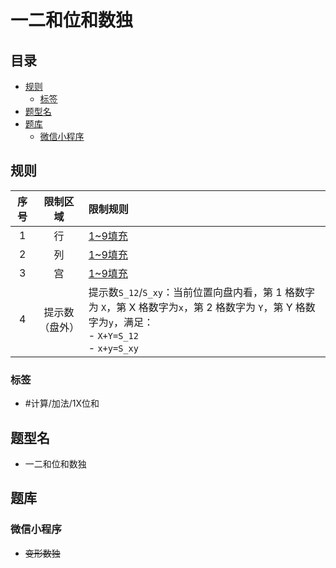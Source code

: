 # 一二和位和数独
<!-- START doctoc generated TOC please keep comment here to allow auto update -->
<!-- DON'T EDIT THIS SECTION, INSTEAD RE-RUN doctoc TO UPDATE -->
## 目录

- [规则](#%E8%A7%84%E5%88%99)
  - [标签](#%E6%A0%87%E7%AD%BE)
- [题型名](#%E9%A2%98%E5%9E%8B%E5%90%8D)
- [题库](#%E9%A2%98%E5%BA%93)
  - [微信小程序](#%E5%BE%AE%E4%BF%A1%E5%B0%8F%E7%A8%8B%E5%BA%8F)

<!-- END doctoc generated TOC please keep comment here to allow auto update -->

## 规则

| 序号  |  限制区域   | 限制规则                                                                                                                  |
|:---:|:-------:|:----------------------------------------------------------------------------------------------------------------------|
|  1  |    行    | [1~9填充]                                                                                                               |
|  2  |    列    | [1~9填充]                                                                                                               |
|  3  |    宫    | [1~9填充]                                                                                                               |
|  4  | 提示数（盘外） | 提示数`S_12`/`S_xy`：当前位置向盘内看，第 1 格数字为 `X`，第 X 格数字为`x`，第 2 格数字为 `Y`，第 Y 格数字为`y`，满足： <br/> - `X+Y=S_12` <br/> - `x+y=S_xy` |

### 标签

- #计算/加法/1X位和

## 题型名

- 一二和位和数独

## 题库

### 微信小程序

- ~~变形数独~~

[1~9填充]: ../../../../rules/rules.md#1to9填充
